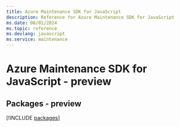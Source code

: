 ```yaml
---
title: Azure Maintenance SDK for JavaScript
description: Reference for Azure Maintenance SDK for JavaScript
ms.date: 08/01/2024
ms.topic: reference
ms.devlang: javascript
ms.service: maintenance
---
```

# Azure Maintenance SDK for JavaScript - preview
## Packages - preview
[!INCLUDE [packages](maintenance-index.md)]